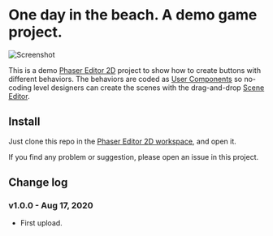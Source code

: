 # One day in the beach. A demo game project.

![Screenshot](https://raw.githubusercontent.com/PhaserEditor2D/one-day-in-the-beach-demo-button-components/media/media/banner.png)

This is a demo [Phaser Editor 2D](https://phasereditor2d.com) project to show how to create buttons with different behaviors.
The behaviors are coded as [User Components](https://help.phasereditor2d.com/v3/scene-editor/user-components.html) so no-coding level designers can create the scenes with the drag-and-drop [Scene Editor](https://help.phasereditor2d.com/v3/scene-editor/index.html).

## Install

Just clone this repo in the [Phaser Editor 2D workspace](https://help.phasereditor2d.com/v3/workbench/projects.html), and open it.

If you find any problem or suggestion, please open an issue in this project.

## Change log

### v1.0.0 - Aug 17, 2020

* First upload.


